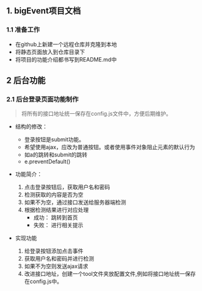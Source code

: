 ## 1. bigEvent项目文档

### 1.1 准备工作

- 在github上新建一个远程仓库并克隆到本地
- 将静态页面放入到仓库目录下
- 将项目的功能介绍都书写到README.md中

## 2 后台功能

### 2.1 后台登录页面功能制作

>  将所有的接口地址统一保存在config.js文件中，方便后期维护。

- 结构的修改：
    - 登录按钮是submit功能。
  - 希望使用ajax，应改为普通按钮。或者使用事件对象阻止元素的默认行为
  - 如a的跳转和submit的跳转
  - e.preventDefault()

- 功能简介：
  1. 点击登录按钮后，获取用户名和密码
  2. 检测获取的内容是否为空
  3. 如果不为空，通过接口发送给服务器端检测
  4. 根据检测结果进行对应处理
     - 成功： 跳转到首页
     - 失败： 进行相关提示
- 实现功能
  1. 给登录按钮添加点击事件
  2. 获取用户名和密码并进行检测
  3. 如果不为空则发送ajax请求
  4. 改进接口地址，创建一个tool文件夹放配置文件,例如将接口地址统一保存在config.js中。